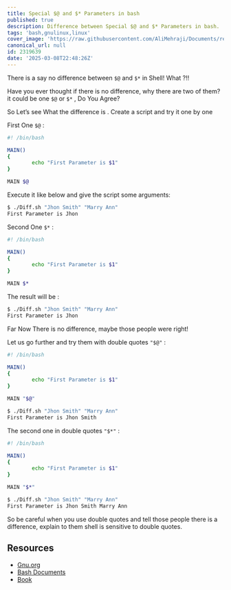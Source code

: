 ```yaml
---
title: Special $@ and $* Parameters in bash
published: true
description: Difference between Special $@ and $* Parameters in bash.
tags: 'bash,gnulinux,linux'
cover_image: 'https://raw.githubusercontent.com/AliMehraji/Documents/refs/heads/main/posts/assets/special-parameters-in-bash.webp'
canonical_url: null
id: 2319639
date: '2025-03-08T22:48:26Z'
---
```


There is a say no difference between `$@` and `$*` in Shell! What ?!!

Have you ever thought if there is no difference, why there are two of them? it could be one `$@` or `$*` , Do You Agree?

So Let’s see What the difference is . Create a script and try it one by one

First One `$@` :

```bash
#! /bin/bash

MAIN()
{
        echo "First Parameter is $1"
}

MAIN $@
```

Execute it like below and give the script some arguments:

```bash
$ ./Diff.sh "Jhon Smith" "Marry Ann"
First Parameter is Jhon

```

Second One `$*` :

```bash
#! /bin/bash

MAIN()
{
        echo "First Parameter is $1"
}

MAIN $*
```

The result will be :

```bash
$ ./Diff.sh "Jhon Smith" "Marry Ann"
First Parameter is Jhon
```

Far Now There is no difference, maybe those people were right!

Let us go further and try them with double quotes `"$@"` :

```bash
#! /bin/bash

MAIN()
{
        echo "First Parameter is $1"
}

MAIN "$@"
```

```bash
$ ./Diff.sh "Jhon Smith" "Marry Ann"
First Parameter is Jhon Smith
```

The second one in double quotes `"$*"` :

```bash
#! /bin/bash

MAIN()
{
        echo "First Parameter is $1"
}

MAIN "$*"
```

```bash
$ ./Diff.sh "Jhon Smith" "Marry Ann"
First Parameter is Jhon Smith Marry Ann
```

So be careful when you use double quotes and tell those people there is a difference, explain to them shell is sensitive to double quotes.

## Resources

- [Gnu.org](https://www.gnu.org/software/bash/)
- [Bash Documents](https://www.gnu.org/software/bash/manual/)
- [Book](https://www.amazon.ca/Learning-bash-Shell-Unix-Programming/dp/0596009658)
